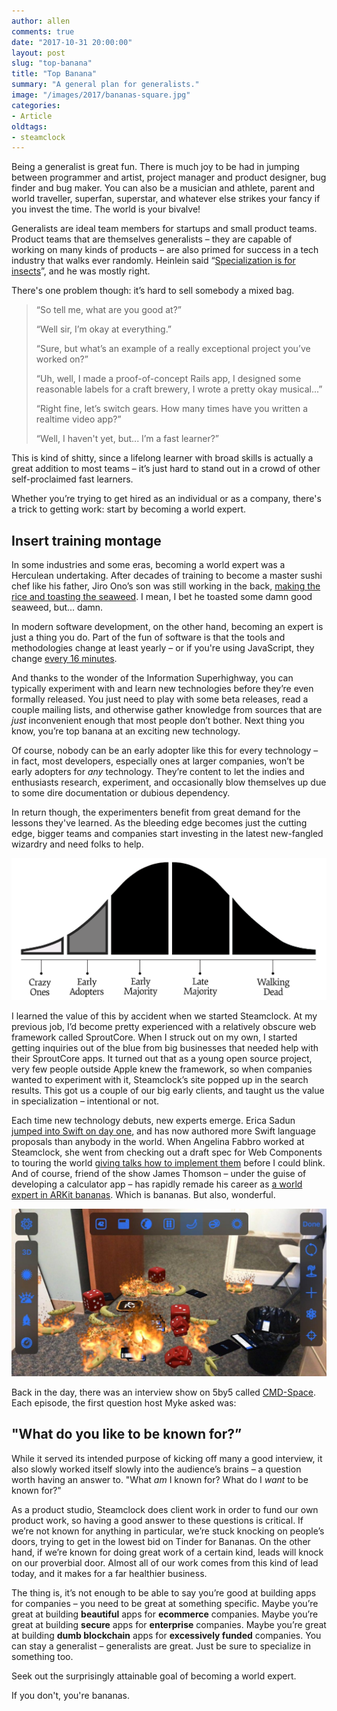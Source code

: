```yaml
---
author: allen
comments: true
date: "2017-10-31 20:00:00"
layout: post
slug: "top-banana"
title: "Top Banana"
summary: "A general plan for generalists."
image: "/images/2017/bananas-square.jpg"
categories:
- Article
oldtags:
- steamclock
---
```


Being a generalist is great fun. There is much joy to be had in jumping between programmer and artist, project manager and product designer, bug finder and bug maker. You can also be a musician and athlete, parent and world traveller, superfan, superstar, and whatever else strikes your fancy if you invest the time. The world is your bivalve!

Generalists are ideal team members for startups and small product teams. Product teams that are themselves generalists &ndash; they are capable of working on many kinds of products &ndash; are also primed for success in a tech industry that walks ever randomly. Heinlein said “[Specialization is for insects](http://www.elise.com/quotes/heinlein_-_specialization_is_for_insects)”, and he was mostly right. 

There's one problem though: it’s hard to sell somebody a mixed bag.

> “So tell me, what are you good at?”
>
> “Well sir, I’m okay at everything.”
>
> “Sure, but what’s an example of a really exceptional project you’ve worked on?”
>
> “Uh, well, I made a proof-of-concept Rails app, I designed some reasonable labels for a craft brewery, I wrote a pretty okay musical...”
>
> “Right fine, let’s switch gears. How many times have you written a realtime video app?”
>
> “Well, I haven't yet, but... I’m a fast learner?”

This is kind of shitty, since a lifelong learner with broad skills is actually a great addition to most teams &ndash; it’s just hard to stand out in a crowd of other self-proclaimed fast learners.

Whether you’re trying to get hired as an individual or as a company, there's a trick to getting work: start by becoming a world expert.

## Insert training montage

In some industries and some eras, becoming a world expert was a Herculean undertaking. After decades of training to become a master sushi chef like his father, Jiro Ono’s son was still working in the back, [making the rice and toasting the seaweed](https://www.youtube.com/watch?v=xO8QonDtFJQ). I mean, I bet he toasted some damn good seaweed, but... damn.

In modern software development, on the other hand, becoming an expert is just a thing you do. Part of the fun of software is that the tools and methodologies change at least yearly &ndash; or if you're using JavaScript, they change [every 16 minutes](https://www.youtube.com/watch?v=xO8QonDtFJQ).

And thanks to the wonder of the Information Superhighway, you can typically experiment with and learn new technologies before they’re even formally released. You just need to play with some beta releases, read a couple mailing lists, and otherwise gather knowledge from sources that are *just* inconvenient enough that most people don’t bother. Next thing you know, you’re top banana at an exciting new technology.

Of course, nobody can be an early adopter like this for every technology &ndash; in fact, most developers, especially ones at larger companies, won’t be early adopters for *any* technology. They’re content to let the indies and enthusiasts research, experiment, and occasionally blow themselves up due to some dire documentation or dubious dependency.

In return though, the experimenters benefit from great demand for the lessons they've learned. As the bleeding edge becomes just the cutting edge, bigger teams and companies start investing in the latest new-fangled wizardry and need folks to help.

<img src='/images/2017/adoption-curve.png'>

I learned the value of this by accident when we started Steamclock. At my previous job, I’d become pretty experienced with a relatively obscure web framework called SproutCore. When I struck out on my own, I started getting inquiries out of the blue from big businesses that needed help with their SproutCore apps. It turned out that as a young open source project, very few people outside Apple knew the framework, so when companies wanted to experiment with it, Steamclock’s site popped up in the search results. This got us a couple of our big early clients, and taught us the value in specialization &ndash; intentional or not.

Each time new technology debuts, new experts emerge. Erica Sadun [jumped into Swift on day one](http://ericasadun.com/2014/06/03/accessing-command-line-swift/), and has now authored more Swift language proposals than anybody in the world. When Angelina Fabbro worked at Steamclock, she went from checking out a draft spec for Web Components to touring the world [giving talks how to implement them](https://www.youtube.com/watch?v=JNjnv-Gcpnw) before I could blink. And of course, friend of the show James Thomson &ndash; under the guise of developing a calculator app &ndash; has rapidly remade his career as [a world expert in ARKit bananas](https://www.macstories.net/reviews/pcalcs-delightfully-insane-about-screen/). Which is bananas. But also, wonderful.

<img src='/images/2017/pcalc.jpg'>

Back in the day, there was an interview show on 5by5 called [CMD-Space](https://www.relay.fm/cmdspace). Each episode, the first question host Myke asked was:

## "What do you like to be known for?”

While it served its intended purpose of kicking off many a good interview, it also slowly worked itself slowly into the audience’s brains &ndash; a question worth having an answer to. "What *am* I known for? What do I *want* to be known for?"

As a product studio, Steamclock does client work in order to fund our own product work, so having a good answer to these questions is critical. If we’re not known for anything in particular, we’re stuck knocking on people’s doors, trying to get in the lowest bid on Tinder for Bananas. On the other hand, if we’re known for doing great work of a certain kind, leads will knock on our proverbial door. Almost all of our work comes from this kind of lead today, and it makes for a far healthier business.

The thing is, it’s not enough to be able to say you’re good at building apps for companies &ndash; you need to be great at something specific. Maybe you’re great at building **beautiful** apps for **ecommerce** companies. Maybe you’re great at building **secure** apps for **enterprise** companies. Maybe you’re great at building **dumb blockchain** apps for **excessively funded** companies. You can stay a generalist &ndash; generalists are great. Just be sure to specialize in something too.

Seek out the surprisingly attainable goal of becoming a world expert.

If you don't, you're bananas.


